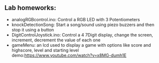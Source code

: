 ## Lab homeworks:
- analogRGBcontrol.ino: Control a RGB LED with 3 Potentiometers
- knockDetectionSong: Start a song/sound using piezo buzzers and then stop it using a button
- DigitControlJoystick.ino: Control a 4 7Digit display, change the screen, increment, decrement the value of each one
- gameMenu: an lcd used to display a game with options like score and highscore, level and starting level demo:https://www.youtube.com/watch?v=x8MG-dumh1E
